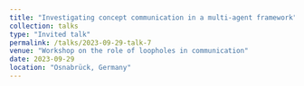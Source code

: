 ```yaml
---
title: "Investigating concept communication in a multi-agent framework"
collection: talks
type: "Invited talk"
permalink: /talks/2023-09-29-talk-7
venue: "Workshop on the role of loopholes in communication"
date: 2023-09-29
location: "Osnabrück, Germany"
---
```

